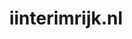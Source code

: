---
layout: post
title:  "iinterimrijk.nl"
internal_url:  "/dutchgov/iinterimrijk.nl.html"
subdomains_count: 2
all_subdomains_count: 2
urls_count: 2
ssl_rank: 0
http_rank: 73.5
url_link: /data/iinterimrijk.nl/urls.txt
all_subdomains_link: /data/iinterimrijk.nl/all_subdomains.txt
subdomains_link: /data/iinterimrijk.nl/subdomains.txt
categories: dutchgov
---